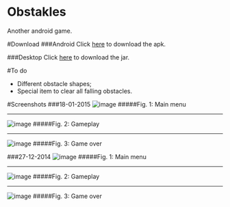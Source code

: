 Obstakles
=========
Another android game.

#Download
###Android
Click [here](/android/apk/obstakles-android.apk?raw=true) to download the apk.

###Desktop
Click [here](/desktop/binaries/obstakles.jar?raw=true) to download the jar.

#To do
- Different obstacle shapes;
- Special item to clear all falling obstacles.

#Screenshots
###18-01-2015
![image](http://i.imgur.com/9Zf442u.png)
#####Fig. 1: Main menu
***
![image](http://i.imgur.com/s1nqCcR.png)
#####Fig. 2: Gameplay
***
![image](http://i.imgur.com/DK5a1lv.png)
#####Fig. 3: Game over

###27-12-2014
![image](http://i.imgur.com/OjAdbx0.png)
#####Fig. 1: Main menu
***
![image](http://i.imgur.com/458mO9O.png)
#####Fig. 2: Gameplay
***
![image](http://i.imgur.com/OEoVHgi.png)
#####Fig. 3: Game over
